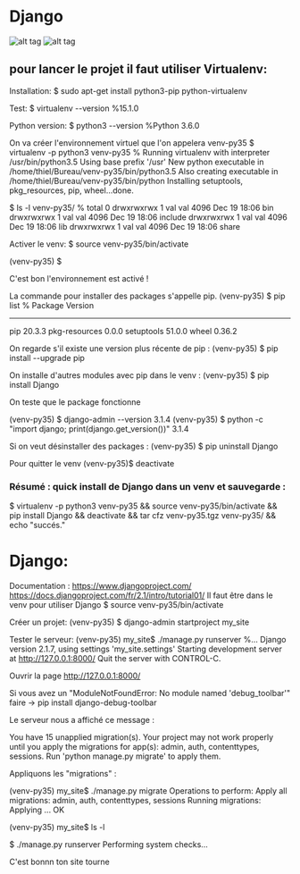 # Django


![alt tag](https://user-images.githubusercontent.com/43956710/102696271-60cde580-422d-11eb-9f67-3d9dbb0e8516.jpg)
![alt tag](https://user-images.githubusercontent.com/43956710/102696323-cae68a80-422d-11eb-9f0e-124f48cd05a7.jpg)

## pour lancer le projet il faut utiliser Virtualenv:

Installation: $ sudo apt-get install python3-pip python-virtualenv

Test: $ virtualenv --version
%15.1.0

Python version: $ python3 --version
%Python 3.6.0

On va créer l'environnement virtuel que l'on appelera venv-py35
$ virtualenv -p python3 venv-py35
%   Running virtualenv with interpreter /usr/bin/python3.5
    Using base prefix '/usr'
    New python executable in /home/thiel/Bureau/venv-py35/bin/python3.5
    Also creating executable in /home/thiel/Bureau/venv-py35/bin/python
    Installing setuptools, pkg_resources, pip, wheel...done.

$ ls -l venv-py35/
% total 0
  drwxrwxrwx 1 val val 4096 Dec 19 18:06 bin
  drwxrwxrwx 1 val val 4096 Dec 19 18:06 include
  drwxrwxrwx 1 val val 4096 Dec 19 18:06 lib
  drwxrwxrwx 1 val val 4096 Dec 19 18:06 share
  
Activer le venv: 
$ source venv-py35/bin/activate
 
(venv-py35) $ 
 
C'est bon l'environnement est activé ! 

La commande pour installer des packages s'appelle pip.
(venv-py35) $ pip list
% Package       Version
------------- -------
pip           20.3.3
pkg-resources 0.0.0
setuptools    51.0.0
wheel         0.36.2

On regarde s'il existe une version plus récente de pip :
(venv-py35) $ pip install --upgrade pip


On installe d'autres modules avec pip dans le venv :
(venv-py35) $ pip install Django


On teste que le package fonctionne

(venv-py35) $ django-admin --version
  3.1.4
(venv-py35) $ python -c "import django; print(django.get_version())"
  3.1.4
  
Si on veut désinstaller des packages :
  (venv-py35) $ pip uninstall Django
  
Pour quitter le venv 
(venv-py35)$ deactivate


### Résumé : quick install de Django dans un venv et sauvegarde : 
   $ virtualenv -p python3 venv-py35 && source venv-py35/bin/activate &&
    pip install Django && deactivate && tar cfz venv-py35.tgz venv-py35/ &&
    echo "succés."


# Django: 
Documentation :
    https://www.djangoproject.com/
    https://docs.djangoproject.com/fr/2.1/intro/tutorial01/
Il faut être dans le venv pour utiliser Django 
  $ source venv-py35/bin/activate
  
Créer un projet:
 (venv-py35) $ django-admin startproject my_site
 
Tester le serveur: 
  (venv-py35) my_site$ ./manage.py runserver
    %...
    Django version 2.1.7, using settings 'my_site.settings'
    Starting development server at http://127.0.0.1:8000/
    Quit the server with CONTROL-C.
    
   Ouvrir la page http://127.0.0.1:8000/

Si vous avez un "ModuleNotFoundError: No module named 'debug_toolbar'" 
faire -> pip install django-debug-toolbar 


Le serveur nous a affiché ce message :

  You have 15 unapplied migration(s). Your project may not work properly until
  you apply the migrations for app(s): admin, auth, contenttypes, sessions.
  Run 'python manage.py migrate' to apply them.

Appliquons les "migrations" :

  (venv-py35) my_site$ ./manage.py migrate
  Operations to perform:
    Apply all migrations: admin, auth, contenttypes, sessions
  Running migrations:
    Applying ... OK

  (venv-py35) my_site$ ls -l

  $ ./manage.py runserver
  Performing system checks...
  
C'est bonnn ton site tourne 

